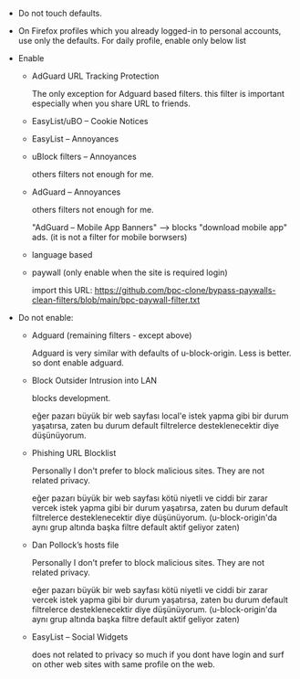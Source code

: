 - Do not touch defaults.

- On Firefox profiles which you already logged-in to personal accounts, use only the defaults. For daily profile, enable only below list

- Enable

  - AdGuard URL Tracking Protection
  
    The only exception for Adguard based filters. this filter is important especially when you share URL to friends.

  - EasyList/uBO – Cookie Notices

  - EasyList – Annoyances

  - uBlock filters – Annoyances

    others filters not enough for me.

  - AdGuard – Annoyances

    others filters not enough for me.

    "AdGuard – Mobile App Banners" --> blocks "download mobile app" ads. (it is not a filter for mobile borwsers)

  - language based

  - paywall (only enable when the site is required login)

    import this URL: https://github.com/bpc-clone/bypass-paywalls-clean-filters/blob/main/bpc-paywall-filter.txt

- Do not enable:

  - Adguard (remaining filters - except above)

    Adguard is very similar with defaults of u-block-origin. Less is better. so dont enable adguard.

  - Block Outsider Intrusion into LAN

    blocks development.

    eğer pazarı büyük bir web sayfası local'e istek yapma gibi bir durum yaşatırsa, zaten bu durum default filtrelerce desteklenecektir diye düşünüyorum.

  - Phishing URL Blocklist

    Personally I don't prefer to block malicious sites. They are not related privacy.
    
    eğer pazarı büyük bir web sayfası kötü niyetli ve ciddi bir zarar vercek istek yapma gibi bir durum yaşatırsa, zaten bu durum default filtrelerce desteklenecektir diye düşünüyorum. (u-block-origin'da aynı grup altında başka filtre default aktif geliyor zaten)

  - Dan Pollock’s hosts file

    Personally I don't prefer to block malicious sites. They are not related privacy.

    eğer pazarı büyük bir web sayfası kötü niyetli ve ciddi bir zarar vercek istek yapma gibi bir durum yaşatırsa, zaten bu durum default filtrelerce desteklenecektir diye düşünüyorum. (u-block-origin'da aynı grup altında başka filtre default aktif geliyor zaten)

  - EasyList – Social Widgets

    does not related to privacy so much if you dont have login and surf on other web sites with same profile on the web.